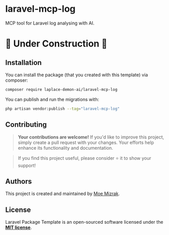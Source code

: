 # laravel-mcp-log
MCP tool for Laravel log analysing with AI.

# 🚧 Under Construction 🚧

## Installation
You can install the package (that you created with this template) via composer:
  ```bash
  composer require laplace-demon-ai/laravel-mcp-log
  ```

You can publish and run the migrations with:
  ```bash
  php artisan vendor:publish --tag="laravel-mcp-log"
  ```

## Contributing

> **Your contributions are welcome!** If you'd like to improve this project, simply create a pull request with your changes. Your efforts help enhance its functionality and documentation.

> If you find this project useful, please consider ⭐ it to show your support!

## Authors
This project is created and maintained by [Moe Mizrak](https://github.com/moe-mizrak).

## License
Laravel Package Template is an open-sourced software licensed under the **[MIT license](LICENSE)**.